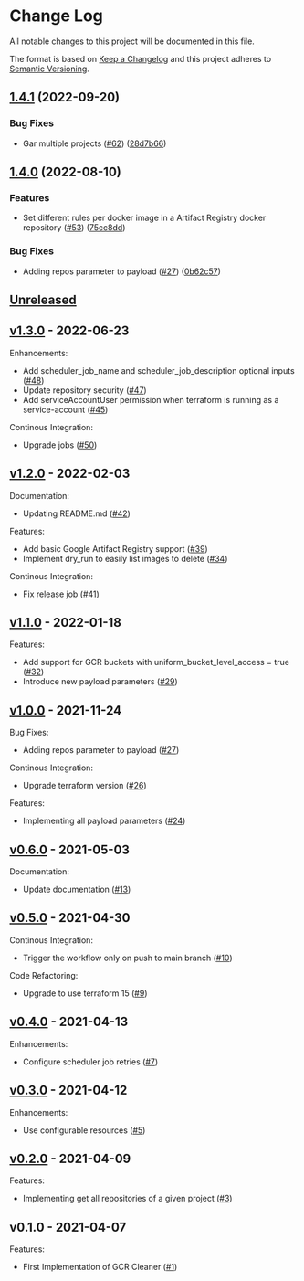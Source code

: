 # Change Log

All notable changes to this project will be documented in this file.

The format is based on [Keep a Changelog](http://keepachangelog.com/) and this
project adheres to [Semantic Versioning](http://semver.org/).

<a name="unreleased"></a>
## [1.4.1](https://github.com/mirakl/terraform-google-gcr-cleaner/compare/v1.4.0...v1.4.1) (2022-09-20)


### Bug Fixes

* Gar multiple projects ([#62](https://github.com/mirakl/terraform-google-gcr-cleaner/issues/62)) ([28d7b66](https://github.com/mirakl/terraform-google-gcr-cleaner/commit/28d7b665fce130b159c2f01b46228a76de43aaa5))

## [1.4.0](https://github.com/mirakl/terraform-google-gcr-cleaner/compare/v1.3.0...v1.4.0) (2022-08-10)


### Features

* Set different rules per docker image in a Artifact Registry docker repository ([#53](https://github.com/mirakl/terraform-google-gcr-cleaner/issues/53)) ([75cc8dd](https://github.com/mirakl/terraform-google-gcr-cleaner/commit/75cc8dd9c59f272ac4f37e50c61a6423aaed14fc))


### Bug Fixes

* Adding repos parameter to payload ([#27](https://github.com/mirakl/terraform-google-gcr-cleaner/issues/27)) ([0b62c57](https://github.com/mirakl/terraform-google-gcr-cleaner/commit/0b62c57161feec5fee91b0d38b75fd47fb9873f7))

## [Unreleased]



<a name="v1.3.0"></a>
## [v1.3.0] - 2022-06-23
Enhancements:
- Add scheduler_job_name and scheduler_job_description optional inputs ([#48](https://github.com/mirakl/terraform-gcr-cleaner/issues/48))
- Update repository security ([#47](https://github.com/mirakl/terraform-gcr-cleaner/issues/47))
- Add serviceAccountUser permission when terraform is running as a service-account ([#45](https://github.com/mirakl/terraform-gcr-cleaner/issues/45))

Continous Integration:
- Upgrade jobs ([#50](https://github.com/mirakl/terraform-gcr-cleaner/issues/50))


<a name="v1.2.0"></a>
## [v1.2.0] - 2022-02-03
Documentation:
- Updating README.md ([#42](https://github.com/mirakl/terraform-gcr-cleaner/issues/42))

Features:
- Add basic Google Artifact Registry support ([#39](https://github.com/mirakl/terraform-gcr-cleaner/issues/39))
- Implement dry_run to easily list images to delete ([#34](https://github.com/mirakl/terraform-gcr-cleaner/issues/34))

Continous Integration:
- Fix release job ([#41](https://github.com/mirakl/terraform-gcr-cleaner/issues/41))


<a name="v1.1.0"></a>
## [v1.1.0] - 2022-01-18
Features:
- Add support for GCR buckets with uniform_bucket_level_access = true ([#32](https://github.com/mirakl/terraform-gcr-cleaner/issues/32))
- Introduce new payload parameters ([#29](https://github.com/mirakl/terraform-gcr-cleaner/issues/29))


<a name="v1.0.0"></a>
## [v1.0.0] - 2021-11-24
Bug Fixes:
- Adding repos parameter to payload ([#27](https://github.com/mirakl/terraform-gcr-cleaner/issues/27))

Continous Integration:
- Upgrade terraform version ([#26](https://github.com/mirakl/terraform-gcr-cleaner/issues/26))

Features:
- Implementing all payload parameters ([#24](https://github.com/mirakl/terraform-gcr-cleaner/issues/24))


<a name="v0.6.0"></a>
## [v0.6.0] - 2021-05-03
Documentation:
- Update documentation ([#13](https://github.com/mirakl/terraform-gcr-cleaner/issues/13))


<a name="v0.5.0"></a>
## [v0.5.0] - 2021-04-30
Continous Integration:
- Trigger the workflow only on push to main branch ([#10](https://github.com/mirakl/terraform-gcr-cleaner/issues/10))

Code Refactoring:
- Upgrade to use terraform 15 ([#9](https://github.com/mirakl/terraform-gcr-cleaner/issues/9))


<a name="v0.4.0"></a>
## [v0.4.0] - 2021-04-13
Enhancements:
- Configure scheduler job retries ([#7](https://github.com/mirakl/terraform-gcr-cleaner/issues/7))


<a name="v0.3.0"></a>
## [v0.3.0] - 2021-04-12
Enhancements:
- Use configurable resources ([#5](https://github.com/mirakl/terraform-gcr-cleaner/issues/5))


<a name="v0.2.0"></a>
## [v0.2.0] - 2021-04-09
Features:
- Implementing get all repositories of a given project ([#3](https://github.com/mirakl/terraform-gcr-cleaner/issues/3))


<a name="v0.1.0"></a>
## v0.1.0 - 2021-04-07
Features:
- First Implementation of GCR Cleaner ([#1](https://github.com/mirakl/terraform-gcr-cleaner/issues/1))


[Unreleased]: https://github.com/mirakl/terraform-gcr-cleaner/compare/v1.3.0...HEAD
[v1.3.0]: https://github.com/mirakl/terraform-gcr-cleaner/compare/v1.2.0...v1.3.0
[v1.2.0]: https://github.com/mirakl/terraform-gcr-cleaner/compare/v1.1.0...v1.2.0
[v1.1.0]: https://github.com/mirakl/terraform-gcr-cleaner/compare/v1.0.0...v1.1.0
[v1.0.0]: https://github.com/mirakl/terraform-gcr-cleaner/compare/v0.6.0...v1.0.0
[v0.6.0]: https://github.com/mirakl/terraform-gcr-cleaner/compare/v0.5.0...v0.6.0
[v0.5.0]: https://github.com/mirakl/terraform-gcr-cleaner/compare/v0.4.0...v0.5.0
[v0.4.0]: https://github.com/mirakl/terraform-gcr-cleaner/compare/v0.3.0...v0.4.0
[v0.3.0]: https://github.com/mirakl/terraform-gcr-cleaner/compare/v0.2.0...v0.3.0
[v0.2.0]: https://github.com/mirakl/terraform-gcr-cleaner/compare/v0.1.0...v0.2.0
